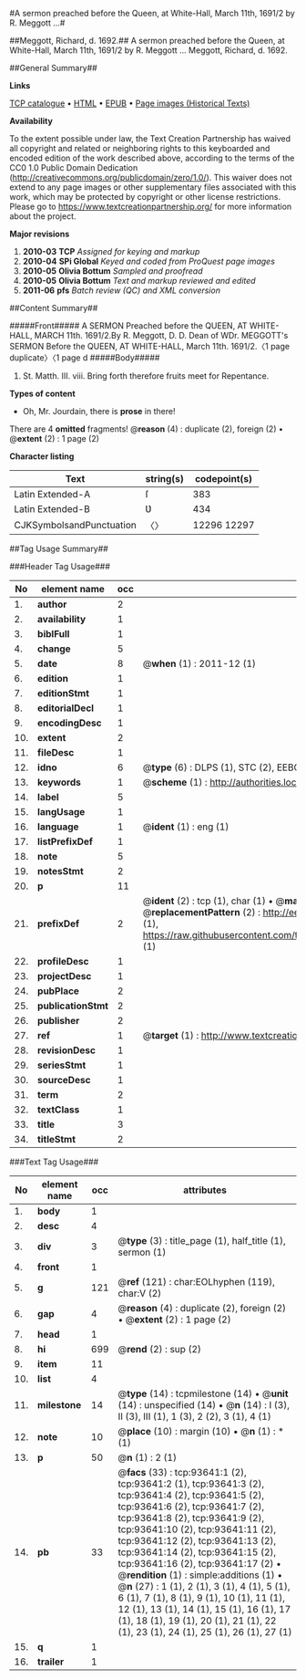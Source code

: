 #A sermon preached before the Queen, at White-Hall, March 11th, 1691/2 by R. Meggott ...#

##Meggott, Richard, d. 1692.##
A sermon preached before the Queen, at White-Hall, March 11th, 1691/2 by R. Meggott ...
Meggott, Richard, d. 1692.

##General Summary##

**Links**

[TCP catalogue](http://www.ota.ox.ac.uk/tcp/)  • 
[HTML](http://tei.it.ox.ac.uk/tcp/Texts-HTML/free/A50/A50555.html)  • 
[EPUB](http://tei.it.ox.ac.uk/tcp/Texts-EPUB/free/A50/A50555.epub) • 
[Page images (Historical Texts)](https://historicaltexts.jisc.ac.uk/eebo-12770188e)

**Availability**

To the extent possible under law, the Text Creation Partnership has waived all copyright and related or neighboring rights to this keyboarded and encoded edition of the work described above, according to the terms of the CC0 1.0 Public Domain Dedication (http://creativecommons.org/publicdomain/zero/1.0/). This waiver does not extend to any page images or other supplementary files associated with this work, which may be protected by copyright or other license restrictions. Please go to https://www.textcreationpartnership.org/ for more information about the project.

**Major revisions**

1. __2010-03__ __TCP__ *Assigned for keying and markup*
1. __2010-04__ __SPi Global__ *Keyed and coded from ProQuest page images*
1. __2010-05__ __Olivia Bottum__ *Sampled and proofread*
1. __2010-05__ __Olivia Bottum__ *Text and markup reviewed and edited*
1. __2011-06__ __pfs__ *Batch review (QC) and XML conversion*

##Content Summary##

#####Front#####
A SERMON Preached before the QUEEN, AT WHITE-HALL, MARCH 11th. 1691/2.By R. Meggott, D. D. Dean of WDr. MEGGOTT's SERMON Before the QUEEN, AT WHITE-HALL, March 11th. 1691/2.〈1 page duplicate〉〈1 page d
#####Body#####

1. St. Matth. III. viii. Bring forth therefore fruits meet for Repentance.

**Types of content**

  * Oh, Mr. Jourdain, there is **prose** in there!

There are 4 **omitted** fragments! 
 @__reason__ (4) : duplicate (2), foreign (2)  •  @__extent__ (2) : 1 page (2)

**Character listing**


|Text|string(s)|codepoint(s)|
|---|---|---|
|Latin Extended-A|ſ|383|
|Latin Extended-B|Ʋ|434|
|CJKSymbolsandPunctuation|〈〉|12296 12297|

##Tag Usage Summary##

###Header Tag Usage###

|No|element name|occ|attributes|
|---|---|---|---|
|1.|__author__|2||
|2.|__availability__|1||
|3.|__biblFull__|1||
|4.|__change__|5||
|5.|__date__|8| @__when__ (1) : 2011-12 (1)|
|6.|__edition__|1||
|7.|__editionStmt__|1||
|8.|__editorialDecl__|1||
|9.|__encodingDesc__|1||
|10.|__extent__|2||
|11.|__fileDesc__|1||
|12.|__idno__|6| @__type__ (6) : DLPS (1), STC (2), EEBO-CITATION (1), OCLC (1), VID (1)|
|13.|__keywords__|1| @__scheme__ (1) : http://authorities.loc.gov/ (1)|
|14.|__label__|5||
|15.|__langUsage__|1||
|16.|__language__|1| @__ident__ (1) : eng (1)|
|17.|__listPrefixDef__|1||
|18.|__note__|5||
|19.|__notesStmt__|2||
|20.|__p__|11||
|21.|__prefixDef__|2| @__ident__ (2) : tcp (1), char (1)  •  @__matchPattern__ (2) : ([0-9\-]+):([0-9IVX]+) (1), (.+) (1)  •  @__replacementPattern__ (2) : http://eebo.chadwyck.com/downloadtiff?vid=$1&page=$2 (1), https://raw.githubusercontent.com/textcreationpartnership/Texts/master/tcpchars.xml#$1 (1)|
|22.|__profileDesc__|1||
|23.|__projectDesc__|1||
|24.|__pubPlace__|2||
|25.|__publicationStmt__|2||
|26.|__publisher__|2||
|27.|__ref__|1| @__target__ (1) : http://www.textcreationpartnership.org/docs/. (1)|
|28.|__revisionDesc__|1||
|29.|__seriesStmt__|1||
|30.|__sourceDesc__|1||
|31.|__term__|2||
|32.|__textClass__|1||
|33.|__title__|3||
|34.|__titleStmt__|2||


###Text Tag Usage###

|No|element name|occ|attributes|
|---|---|---|---|
|1.|__body__|1||
|2.|__desc__|4||
|3.|__div__|3| @__type__ (3) : title_page (1), half_title (1), sermon (1)|
|4.|__front__|1||
|5.|__g__|121| @__ref__ (121) : char:EOLhyphen (119), char:V (2)|
|6.|__gap__|4| @__reason__ (4) : duplicate (2), foreign (2)  •  @__extent__ (2) : 1 page (2)|
|7.|__head__|1||
|8.|__hi__|699| @__rend__ (2) : sup (2)|
|9.|__item__|11||
|10.|__list__|4||
|11.|__milestone__|14| @__type__ (14) : tcpmilestone (14)  •  @__unit__ (14) : unspecified (14)  •  @__n__ (14) : I (3), II (3), III (1), 1 (3), 2 (2), 3 (1), 4 (1)|
|12.|__note__|10| @__place__ (10) : margin (10)  •  @__n__ (1) : * (1)|
|13.|__p__|50| @__n__ (1) : 2 (1)|
|14.|__pb__|33| @__facs__ (33) : tcp:93641:1 (2), tcp:93641:2 (1), tcp:93641:3 (2), tcp:93641:4 (2), tcp:93641:5 (2), tcp:93641:6 (2), tcp:93641:7 (2), tcp:93641:8 (2), tcp:93641:9 (2), tcp:93641:10 (2), tcp:93641:11 (2), tcp:93641:12 (2), tcp:93641:13 (2), tcp:93641:14 (2), tcp:93641:15 (2), tcp:93641:16 (2), tcp:93641:17 (2)  •  @__rendition__ (1) : simple:additions (1)  •  @__n__ (27) : 1 (1), 2 (1), 3 (1), 4 (1), 5 (1), 6 (1), 7 (1), 8 (1), 9 (1), 10 (1), 11 (1), 12 (1), 13 (1), 14 (1), 15 (1), 16 (1), 17 (1), 18 (1), 19 (1), 20 (1), 21 (1), 22 (1), 23 (1), 24 (1), 25 (1), 26 (1), 27 (1)|
|15.|__q__|1||
|16.|__trailer__|1||
